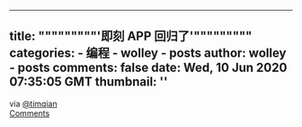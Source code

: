 
---
title: """""""""'即刻 APP 回归了'"""""""""
categories: 
    - 编程
    - wolley - posts
author: wolley - posts
comments: false
date: Wed, 10 Jun 2020 07:35:05 GMT
thumbnail: ''
---

<div>   
via <a href="https://wolley.io/user/timqian">@timqian</a><br><a href="https://wolley.io/item/5ee08d295506f800112f1c7d">Comments</a>  
</div>
            